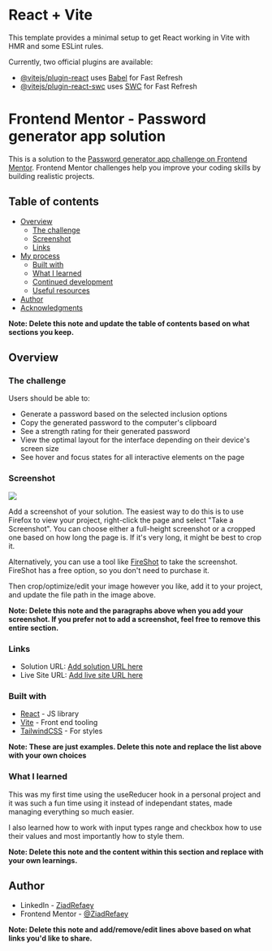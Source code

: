 # React + Vite

This template provides a minimal setup to get React working in Vite with HMR and some ESLint rules.

Currently, two official plugins are available:

- [@vitejs/plugin-react](https://github.com/vitejs/vite-plugin-react/blob/main/packages/plugin-react/README.md) uses [Babel](https://babeljs.io/) for Fast Refresh
- [@vitejs/plugin-react-swc](https://github.com/vitejs/vite-plugin-react-swc) uses [SWC](https://swc.rs/) for Fast Refresh

# Frontend Mentor - Password generator app solution

This is a solution to the [Password generator app challenge on Frontend Mentor](https://www.frontendmentor.io/challenges/password-generator-app-Mr8CLycqjh). Frontend Mentor challenges help you improve your coding skills by building realistic projects.

## Table of contents

- [Overview](#overview)
  - [The challenge](#the-challenge)
  - [Screenshot](#screenshot)
  - [Links](#links)
- [My process](#my-process)
  - [Built with](#built-with)
  - [What I learned](#what-i-learned)
  - [Continued development](#continued-development)
  - [Useful resources](#useful-resources)
- [Author](#author)
- [Acknowledgments](#acknowledgments)

**Note: Delete this note and update the table of contents based on what sections you keep.**

## Overview

### The challenge

Users should be able to:

- Generate a password based on the selected inclusion options
- Copy the generated password to the computer's clipboard
- See a strength rating for their generated password
- View the optimal layout for the interface depending on their device's screen size
- See hover and focus states for all interactive elements on the page

### Screenshot

![](./screenshot.jpg)

Add a screenshot of your solution. The easiest way to do this is to use Firefox to view your project, right-click the page and select "Take a Screenshot". You can choose either a full-height screenshot or a cropped one based on how long the page is. If it's very long, it might be best to crop it.

Alternatively, you can use a tool like [FireShot](https://getfireshot.com/) to take the screenshot. FireShot has a free option, so you don't need to purchase it.

Then crop/optimize/edit your image however you like, add it to your project, and update the file path in the image above.

**Note: Delete this note and the paragraphs above when you add your screenshot. If you prefer not to add a screenshot, feel free to remove this entire section.**

### Links

- Solution URL: [Add solution URL here](https://www.frontendmentor.io/solutions/react-tailwindcss-vite-GyZcqIChec)
- Live Site URL: [Add live site URL here](https://ornate-sherbet-04c443.netlify.app/)

### Built with

- [React](https://reactjs.org/) - JS library
- [Vite](https://vitejs.dev/) - Front end tooling
- [TailwindCSS](https://tailwindcss.com/) - For styles

**Note: These are just examples. Delete this note and replace the list above with your own choices**

### What I learned

This was my first time using the useReducer hook in a personal project and it was such a fun time using it instead of independant states, made managing everything so much easier.

I also learned how to work with input types range and checkbox how to use their values and most importantly how to style them.

**Note: Delete this note and the content within this section and replace with your own learnings.**

## Author

- LinkedIn - [ZiadRefaey](https://www.linkedin.com/in/ziad-refaey-a6b61b1b9/)
- Frontend Mentor - [@ZiadRefaey](https://www.frontendmentor.io/profile/ZiadRefaey)

**Note: Delete this note and add/remove/edit lines above based on what links you'd like to share.**
